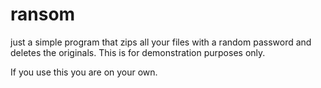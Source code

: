 # ransom
just a simple program that zips all your files with a random password and deletes the originals. This is for demonstration purposes only.

If you use this you are on your own.

